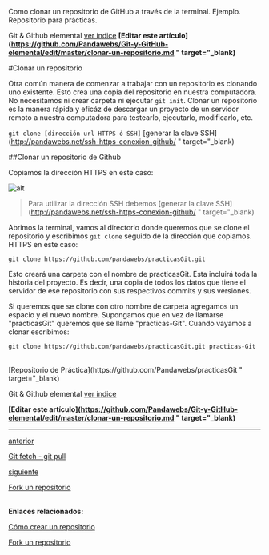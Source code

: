 <span class="hidden-excerpt"> Como clonar un repositorio de GitHub a través de la terminal. Ejemplo. Repositorio para prácticas.</span>

<!-- Inicio links índice y github -->

<span class="link-to-index-git">Git & Github elemental [ ver índice](http://pandawebs.net/git-github-elemental/)</span>
<strong class="link-to-github">[Editar este artículo](https://github.com/Pandawebs/Git-y-GitHub-elemental/edit/master/clonar-un-repositorio.md " target="_blank)</strong>

<!-- Fin links índice y github -->

#Clonar un repositorio

Otra común manera de comenzar a trabajar con un repositorio es clonando uno existente. Esto crea una copia del repositorio en nuestra computadora. No necesitamos ni crear carpeta ni ejecutar `git init`. 
Clonar un repositorio es la manera rápida y eficáz de descargar un proyecto de un servidor remoto a nuestra computadora para testearlo, ejecutarlo, modificarlo, etc.

`git clone [dirección url HTTPS ó SSH]` [generar la clave SSH](http://pandawebs.net/ssh-https-conexion-github/ " target="_blank)

##Clonar un repositorio de Github

Copiamos la dirección HTTPS en este caso:

![alt](http://pandawebs.net/assets/images/clonar-un-repositorio.png)

> Para utilizar la dirección SSH debemos [generar la clave SSH](http://pandawebs.net/ssh-https-conexion-github/ " target="_blank)

Abrimos la terminal, vamos al directorio donde queremos que se clone el repositorio y escribimos `git clone` seguido de la dirección que copiamos. HTTPS en este caso:

`git clone https://github.com/pandawebs/practicasGit.git`

Esto creará una carpeta con el nombre de practicasGit.
Esta incluirá toda la historia del proyecto. Es decir, una copia de todos los datos que tiene el servidor de ese repositorio con sus respectivos commits y sus versiones.

Si queremos que se clone con otro nombre de carpeta agregamos un espacio y el nuevo nombre.
Supongamos que en vez de llamarse "practicasGit" queremos que se llame "practicas-Git". Cuando vayamos a clonar escribimos:

`git clone https://github.com/pandawebs/practicasGit.git practicas-Git`

<br>
[Repositorio de Práctica](https://github.com/Pandawebs/practicasGit " target="_blank)
<br>

<!-- Inicio links índice y github -->

<span class="link-to-index-git">Git & Github elemental [ ver índice](http://pandawebs.net/git-github-elemental/)</span>

<strong class="link-to-github">[Editar este artículo](https://github.com/Pandawebs/Git-y-GitHub-elemental/edit/master/clonar-un-repositorio.md " target="_blank)</strong>

<!-- Fin links índice y github -->

<hr>
<div class="post-content_next">
  <a href="http://pandawebs.net/git-fetch-git-pull">
    <div class="post-content_next-left">
      <p>anterior</p>
      <span>Git fetch - git pull</span>
  </div>
  <a href="http://pandawebs.net/fork-un-repositorio/">
    <div class="post-content_next-right">
      <p>siguiente</p>
      <span>Fork un repositorio</span>
    </div>
  </a>
</div>
<br>


**Enlaces relacionados:**

[Cómo crear un repositorio](http://pandawebs.net/crear-un-repositorio)

[Fork un repositorio](http://pandawebs.net/fork-un-repositorio)


